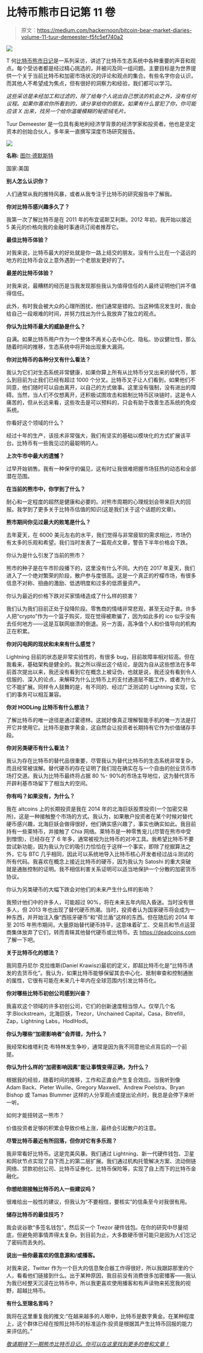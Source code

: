 # 比特币熊市日记第 11 卷

> 原文：<https://medium.com/hackernoon/bitcoin-bear-market-diaries-volume-11-tuur-demeester-f5fc5ef740a2>

![](img/2192b8c681ff10fd2d43baff23a493be.png)

T 何[比特币熊市日记](https://hackernoon.com/@piratebeachbum)是一系列采访，讲述了比特币生态系统中各种重要的声音和观点。每个受访者都是经过精心挑选的，并被问及同一组问题。主要目标是为世界提供一个关于当前比特币和加密市场状况的评论和观点的集合。有些名字你会认识，而其他人不希望成为焦点，但有很好的洞察力和经验，我们都可以学习。

*这些采访是未经加工和过滤的，除了给每个人说出自己想法的机会之外，没有任何议程。如果你喜欢你所看到的，请分享给你的朋友。如果有什么冒犯了你，你可能应该 X 出来，找另一个给你温暖模糊的秘密绒毛片。*

Tuur Demeester 是一位具有奥地利经济学背景的经济学家和投资者。他也是坚定资本的创始合伙人，多年来一直撰写深度市场研究报告。

![](img/53969900929cf8923ea6c2a2c7456aa0.png)

**名称:** [图尔·德默斯特](https://twitter.com/TuurDemeester)

国家:美国

**别人怎么认识你？**

人们通常从我的推特风暴，或者从我专注于比特币的研究报告中了解我。

**你对比特币感兴趣多久了？**

我第一次了解比特币是在 2011 年的布宜诺斯艾利斯。2012 年初，我开始以接近 5 美元的价格向我的金融时事通讯订阅者推荐它。

**最佳比特币体验？**

对我来说，比特币最大的好处就是你一路上结交的朋友。没有什么比在一个遥远的地方的比特币会议上意外遇到一个老朋友更好的了。

**最差的比特币体验？**

对我来说，最糟糕的经历是当我发现那些我认为值得信任的人最终证明他们并不值得信任。

此外，有时我会被大众的心理所困扰，他们通常是错的。当这种情况发生时，我会给自己一段艰难的时间，并努力找出为什么我放弃了独立的观点。

**你认为比特币最大的威胁是什么？**

自满。如果比特币用户作为一个整体不再关心去中心化、隐私、协议健壮性，那么随着时间的推移，生态系统中将开始出现重大漏洞。

**你对比特币的各种分叉有什么看法？**

我认为它们对生态系统非常健康，如果你算上所有从比特币分叉出来的替代币，那么到目前为止我们已经有超过 1000 个分叉。比特币叉子让人们看到，如果他们不同意，他们随时可以自由离开，以自己的方式做事。这里没有强制，没有进出的障碍。当然，当人们不仅想离开，还积极试图攻击和抵制比特币区块链时，这是令人痛苦的，但从长远来看，这些攻击是可以预料的，只会有助于改善生态系统的免疫系统。

你看好这个领域的什么？

经过十年的生产，该技术非常强大，我们有坚实的基础以模块化的方式扩展该平台。比特币有一些我见过的最聪明的人。

**上次牛市中最大的遗憾？**

过早开始销售。我有一种保守的偏见，这有时让我很难把握市场狂热的动态和全部潜在范围。

**在当前的熊市中，你学到了什么？**

耐心和一定程度的超然是健康和必要的。对熊市周期的心理规划会带来巨大的回报。我学到了更多关于比特币估值的知识(这是我们关于这个话题的文章)。

**熊市期间你见过最大的败笔是什么？**

去年夏天，在 6000 美元左右的水平，我们觉得与非常疲软的需求相比，市场仍有太多的乐观和希望。我们当时发表了一篇观点文章，警告下半年价格会下跌。

你认为是什么引发了当前的熊市？

熊市的种子是在牛市阶段播下的，这里没有什么不同。大约在 2017 年夏天，我们进入了一个绝对繁荣的阶段，散户参与度很高。这是一个真正的柠檬市场，有很多信息不对称、扭曲的激励、低透明度和过多的低质量资产。

你认为最近的价格下跌对买家情绪造成了什么样的损害？

我们认为我们目前正处于投降阶段。零售商的情绪非常悲观，甚至无动于衷。许多人把“crypto”作为一个篮子购买，现在觉得被欺骗了，因为如此多的 ico 似乎没有去任何地方——这是互联网崩溃的倒退。另一方面，高净值个人和价值导向的机构正在积累。

**你对闪电网的现状和未来有什么感觉？**

Lightning 目前的状态是非常实验性的，有很多 bug，目前故障率相对较高。但在我看来，基础架构是健全的。我之所以得出这个结论，是因为自从这些想法在多年前首次提出以来，我还没有看到它在概念上被证伪，也就是说，我还没有看到令人信服的、深入的论点，来解释为什么比特币上的支付通道层不能工作，或者为什么它不能扩展。同样令人鼓舞的是，有不同的、经过广泛测试的 Lightning 实现，它们的事务可以相互兼容。

**你对 HODLing 比特币有什么想法？**

了解比特币的唯一途径是通过霍德林。这就好像真正理解智能手机的唯一方法是打开它并使用它。比特币是数字黄金，这自然会让投资者长期持有它作为价值储存手段。

**你对另类硬币有什么看法？**

我认为存在比特币的替代品很重要，尽管我认为替代比特币的生态系统非常复杂，而且经常被误解。替代硬币的存在证明了我们现在确实在与一个自由的创业货币市场打交道。我认为比特币最终将占据 80 %- 90%的市场主导地位，这为替代货币开辟利基市场留下了相当大的空间。

**你有吗？如果没有，为什么？**

我在 altcoins 上的长期投资是我在 2014 年的北海巨妖股票投资(一个加密交易所)，这是一种接触整个市场的方式。我认为，如果散户投资者在某个时候对替代硬币感兴趣，北海巨妖会做得很好，他们确实感兴趣了，事实也确实如此。我目前持有一些莱特币，并接触了 Chia 网络。莱特币是一种零售宠儿(尽管在熊市中受到憎恨)，已经存在了 6 年多，通常被视为比特币的对冲工具。我希望比特币不要尝试新功能，因为我认为它的吸引力恰恰在于这样一个事实，即除了挖掘算法之外，它与 BTC 几乎相同，因此可以系统地导入比特币核心开发者经过战斗测试的所有代码。我喜欢在概念上接近比特币的硬币，因为我认为 Satoshi 的重大突破就是通胀控制的证明。我不相信利害关系证明可以适当地保护一个分散的加密货币协议。

你认为另类硬币的大幅下跌会对他们的未来产生什么样的影响？

我预计他们中的许多人，可能超过 90%，将在未来五年内陷入昏迷。当时没有很多人，但 2013 年也出现了替代硬币热潮。当时，投资者认为国家硬币将会成为一种东西，并开始注入像“西班牙硬币”和“荷兰盾”这样的东西。但在随后的 2014 年至 2015 年熊市期间，大量原始替代硬币持平，这意味着矿工、交易员和节点运营商集体放弃了它们，转而青睐其他替代硬币或比特币。去 https://deadcoins.com 了解一下吧。

**关于比特币化的想法？**

我同意丹尼尔·克拉维斯(Daniel Krawisz)最初的定义，即超比特币化是“比特币诱发的去货币化”。我认为，如果比特币能够保留其去中心化、抵制审查和控制通胀的属性，它很有可能在未来几十年内在全球范围内引发比特币化。

**你对哪些比特币初创公司感到兴奋？**

我喜欢这个领域的许多初创公司，它们的创新速度相当惊人。仅举几个名字:Blockstream，北海巨妖，Trezor，Unchained Capital，Casa，Bitrefill，Zap，Lightning Labs，HodlHodl。

**你认为哪些“加密影响者”会弄错，为什么？**

我经常和维塔利克·布特林发生争吵，通常是因为我不同意他论点背后的一个前提。

**你认为什么样的“加密影响因素”能让事情变得正确，为什么？**

根据我的经验，随着时间的推移，工作和正直会产生复合效应。当我听到像 Adam Back、Pieter Wuille、Gregory Maxwell、Andrew Poelstra、Bryan Bishop 或 Tamas Blummer 这样的人分享观点或提出论点时，我总是会停下来听一听。

如何才能扭转这一熊市？

价值投资者足够的积累会导致价格上涨，最终会引起散户的注意。

**尽管比特币最近有所回落，但你对它有多乐观？**

我非常看好比特币。这是完美风暴。我们通过 Lightning、新一代硬件钱包、卫星和网状节点实现了自下而上的第二层扩展。我们通过机构托管解决方案、流动侧链网络、贷款初创公司、比特币证券化、比特币保险等，实现了自上而下的比特币金融化。

**你想给刚接触比特币的人一些建议吗？**

很难给出一般性的建议，但我认为“不要相信，要核实”的信条至今对我很有用。

**储存比特币的最佳技巧？**

我会说谷歌“多签名钱包”，然后买一个 Trezor 硬件钱包。在你的研究中尽量彻底，但避免把事情弄得太复杂。到目前为止，大多数硬币很可能只是因为人们忘记了密码而丢失的。

**说出一些你最喜欢的信息源和/或播客。**

对我来说，Twitter 作为一个巨大的信息聚合器工作得很好，所以我跟踪那里的个人，看看他们链接到什么。出于某种原因，我目前没有消费很多加密播客——我认为我已经整天沉浸在比特币中，所以我更喜欢使用播客和有声读物来拓宽我的视野，超越比特币。

**有什么至理名言吗？**

我将在这里重复我的推文:“在越来越多的人眼中，比特币是数字黄金。在某种程度上，这个群体已经在按照比特币的标准运作:投资是根据其产生比特币回报的能力来评估的。”

[*敬请期待下一期熊市比特币日记。你可以在这里找到更多的卷和文章！*](https://hackernoon.com/@piratebeachbum)